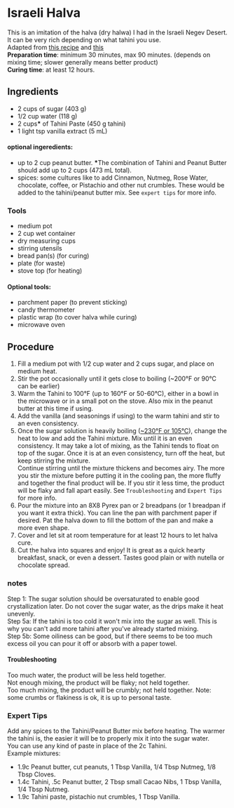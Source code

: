 # Israeli Halva
This is an imitation of the halva (dry halwa) I had in the Israeli Negev Desert. It can be very rich depending on what tahini you use.  
Adapted from [this recipe](https://youtu.be/64_ckmBf01M) and [this](https://youtu.be/sfAaV5EGfYY)  
**Preparation time**: minimum 30 minutes, max 90 minutes. (depends on mixing time; slower generally means better product)  
**Curing time**: at least 12 hours.  

## Ingredients  
- 2 cups of sugar (403 g)
- 1/2 cup water (118 g)
- 2 cups<b>*</b> of Tahini Paste (450 g tahini)
- 1 light tsp vanilla extract (5 mL)

#### optional ingeredients:  
- up to 2 cup peanut butter. <b>*</b>The combination of Tahini and Peanut Butter should add up to 2 cups (473 mL total).  
- spices: some cultures like to add Cinnamon, Nutmeg, Rose Water, chocolate, coffee, or Pistachio and other nut crumbles. These would be added to the tahini/peanut butter mix. See `expert tips` for more info.  

### Tools
- medium pot
- 2 cup wet container
- dry measuring cups
- stirring utensils
- bread pan(s) (for curing)
- plate (for waste)
- stove top (for heating)

#### Optional tools:  
- parchment paper (to prevent sticking)
- candy thermometer
- plastic wrap (to cover halva while curing)
- microwave oven

## Procedure
1. Fill a medium pot with 1/2 cup water and 2 cups sugar, and place on medium heat.
2. Stir the pot occasionally until it gets close to boiling (~200°F or 90°C can be earlier)
3. Warm the Tahini to 100°F (up to 160°F or 50-60°C), either in a bowl in the microwave or in a small pot on the stove. Also mix in the peanut butter at this time if using.
4. Add the vanilla (and seasonings if using) to the warm tahini and stir to an even consistency.  
5. Once the sugar solution is heavily boiling (<a href="approximation.md" title="This is approximate, I don't have a good thermometer." style="text-color:grey;">~230°F or 105°C</a>), change the heat to low and add the Tahini mixture. Mix until it is an even consistency. It may take a lot of mixing, as the Tahini tends to float on top of the sugar. Once it is at an even consistency, turn off the heat, but keep stirring the mixture.   
Continue stirring until the mixture thickens and becomes airy. The more you stir the mixture before putting it in the cooling pan, the more fluffy and together the final product will be. If you stir it less time, the product will be flaky and fall apart easily. See `Troubleshooting` and `Expert Tips` for more info.  
6. Pour the mixture into an 8X8 Pyrex pan or 2 breadpans (or 1 breadpan if you want it extra thick). You can line the pan with parchment paper if desired. Pat the halva down to fill the bottom of the pan and make a more even shape.  
7. Cover and let sit at room temperature for at least 12 hours to let halva cure.  
8. Cut the halva into squares and enjoy! It is great as a quick hearty breakfast, snack, or even a dessert. Tastes good plain or with nutella or chocolate spread.  


### notes
Step 1: The sugar solution should be oversaturated to enable good crystallization later. Do not cover the sugar water, as the drips make it heat unevenly.  
Step 5a: If the tahini is too cold it won't mix into the sugar as well. This is why you can't add more tahini after you've already started mixing.  
Step 5b: Some oiliness can be good, but if there seems to be too much excess oil you can pour it off or absorb with a paper towel.  

#### Troubleshooting
Too much water, the product will be less held together.  
Not enough mixing, the product will be flaky; not held together.  
Too much mixing, the product will be crumbly; not held together. Note: some crumbs or flakiness is ok, it is up to personal taste.  

### Expert Tips
Add any spices to the Tahini/Peanut Butter mix before heating. The warmer the tahini is, the easier it will be to properly mix it into the sugar water.  
You can use any kind of paste in place of the 2c Tahini.  
Example mixtures:  
* 1.9c Peanut butter, cut peanuts, 1 Tbsp Vanilla, 1/4 Tbsp Nutmeg, 1/8 Tbsp Cloves.  
* 1.4c Tahini, .5c Peanut butter, 2 Tbsp small Cacao Nibs, 1 Tbsp Vanilla, 1/4 Tbsp Nutmeg.  
* 1.9c Tahini paste, pistachio nut crumbles, 1 Tbsp Vanilla.  
